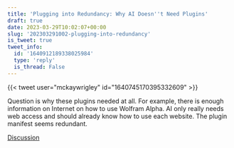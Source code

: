 ```yaml
---
title: 'Plugging into Redundancy: Why AI Doesn''t Need Plugins'
draft: true
date: 2023-03-29T10:02:07+00:00
slug: '202303291002-plugging-into-redundancy'
is_tweet: true
tweet_info:
  id: '1640912189338025984'
  type: 'reply'
  is_thread: False
---
```




{{< tweet user="mckaywrigley" id="1640745170395332609" >}}

Question is why these plugins needed at all. For example, there is enough information on Internet on how to use Wolfram Alpha. AI only really needs web access and should already know how to use each website. The plugin manifest seems redundant.

[Discussion](https://x.com/sytelus/status/1640912189338025984)
